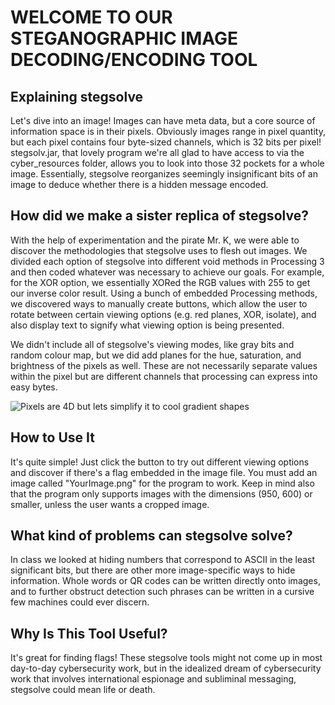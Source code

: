 # WELCOME TO OUR STEGANOGRAPHIC IMAGE DECODING/ENCODING TOOL

## Explaining stegsolve
  Let's dive into an image! Images can have meta data, but a core source of
  information space is in their pixels. Obviously images range in pixel
  quantity, but each pixel contains four byte-sized channels, which is 32 bits
  per pixel!
  stegsolv.jar, that lovely program we're all glad to have access to via the
  cyber_resources folder, allows you to look into those 32 pockets for a whole
  image. Essentially, stegsolve reorganizes seemingly insignificant bits of an
  image to deduce whether there is a hidden message encoded.

## How did we make a sister replica of stegsolve?
With the help of experimentation and the pirate Mr. K, we were able to discover
the methodologies that stegsolve uses to flesh out images. We divided each option
of stegsolve into different void methods in Processing 3 and then coded whatever was
necessary to achieve our goals. For example, for the XOR option, we essentially XORed
the RGB values with 255 to get our inverse color result. Using a bunch of embedded
Processing methods, we discovered ways to manually create buttons, which
allow the user to rotate between certain viewing options (e.g. red planes, XOR, isolate),
and also display text to signify what viewing option is being presented.

We didn't include all of stegsolve's viewing modes, like gray bits and random colour map,
but we did add planes for the hue, saturation, and brightness of the pixels as well.
These are not necessarily separate values within the pixel but are different channels
that processing can express into easy bytes.

![Pixels are 4D but lets simplify it to cool gradient shapes](/imagez/rgb-vs-hsv.jpg)

## How to Use It
It's quite simple! Just click the button to try out different viewing options and discover
if there's a flag embedded in the image file. You must add an image called "YourImage.png" for
the program to work. Keep in mind also that the program only supports images with the dimensions
(950, 600) or smaller, unless the user wants a cropped image.

## What kind of problems can stegsolve solve?
In class we looked at hiding numbers that correspond to ASCII in the least significant bits, but there are other more image-specific ways to hide information. Whole words or QR codes can be written directly onto images, and to further obstruct detection such phrases can be
written in a cursive few machines could ever discern.

## Why Is This Tool Useful?
It's great for finding flags! These stegsolve tools might not come up in most
day-to-day cybersecurity work, but in the idealized dream of cybersecurity work
that involves international espionage and subliminal messaging, stegsolve could
mean life or death.
